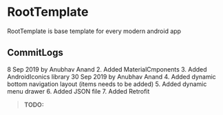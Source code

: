 # RootTemplate

RootTemplate is base template for every modern android app

## CommitLogs
8 Sep 2019 by Anubhav Anand
2. Added MaterialCmponents
3. Added AndroidIconics library
30 Sep 2019 by Anubhav Anand
4. Added dynamic bottom navigation layout (items needs to be added)
5. Added dynamic menu drawer
6. Added JSON file
7. Added Retrofit
> **TODO:**
>
